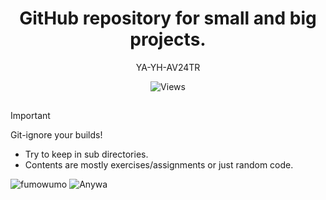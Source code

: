   
<h1 align=center>
  GitHub repository for small and big projects.
</h1>

<p align=center>
  YA-YH-AV24TR
</p>

<p align=center>
  <img alt="Views" src="https://counter.seku.su/cmoe?name=@YunruKnowledge&theme=gb">
</p>

<h2> </h2>

> [!IMPORTANT]
> Git-ignore your builds!
- Try to keep in sub directories.
- Contents are mostly exercises/assignments or just random code.


![fumowumo](https://encrypted-tbn0.gstatic.com/images?q=tbn:ANd9GcTunZlUtYmgB-SRs4ClrIGKm4JyoUM-qbOn5A&s)
![Anywa](https://media.tenor.com/8rB14-4n0zcAAAAM/sunglasses-glasses.gif)
